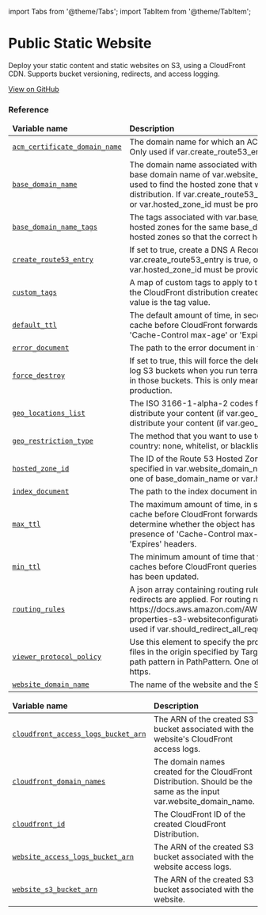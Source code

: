 import Tabs from '@theme/Tabs';
import TabItem from '@theme/TabItem';

# Public Static Website

Deploy your static content and static websites on S3, using a CloudFront CDN. Supports bucket versioning, redirects, and access logging.

<a href="https://github.com/gruntwork-io/terraform-aws-service-catalog/tree/master/modules/services/public-static-website" className="link-button">View on GitHub</a>

### Reference 

<Tabs>
  <TabItem value="inputs" label="Inputs" default>
    <table>
        <thead>
            <tr>
                <td><b>Variable name</b></td>
                <td><b>Description</b></td>
            </tr>
        </thead>
        <tbody>
            <tr>
        <td><a name="acm_certificate_domain_name" href="#acm_certificate_domain_name" className="snap-top"><code>acm_certificate_domain_name</code></a></td>
        <td>The domain name for which an ACM cert has been issued (e.g. *.foo.com). Only used if var.create_route53_entry is true. Set to blank otherwise.</td>
    </tr><tr>
        <td><a name="base_domain_name" href="#base_domain_name" className="snap-top"><code>base_domain_name</code></a></td>
        <td>The domain name associated with a hosted zone in Route 53. Usually the base domain name of var.website_domain_name (e.g. foo.com). This is used to find the hosted zone that will be used for the CloudFront distribution. If var.create_route53_entry is true, one of base_domain_name or var.hosted_zone_id must be provided.</td>
    </tr><tr>
        <td><a name="base_domain_name_tags" href="#base_domain_name_tags" className="snap-top"><code>base_domain_name_tags</code></a></td>
        <td>The tags associated with var.base_domain_name. If there are multiple hosted zones for the same base_domain_name, this will help filter the hosted zones so that the correct hosted zone is found.</td>
    </tr><tr>
        <td><a name="create_route53_entry" href="#create_route53_entry" className="snap-top"><code>create_route53_entry</code></a></td>
        <td>If set to true, create a DNS A Record in Route 53. If var.create_route53_entry is true, one of base_domain_name or var.hosted_zone_id must be provided.</td>
    </tr><tr>
        <td><a name="custom_tags" href="#custom_tags" className="snap-top"><code>custom_tags</code></a></td>
        <td>A map of custom tags to apply to the S3 bucket containing the website and the CloudFront distribution created for it. The key is the tag name and the value is the tag value.</td>
    </tr><tr>
        <td><a name="default_ttl" href="#default_ttl" className="snap-top"><code>default_ttl</code></a></td>
        <td>The default amount of time, in seconds, that an object is in a CloudFront cache before CloudFront forwards another request in the absence of an 'Cache-Control max-age' or 'Expires' header.</td>
    </tr><tr>
        <td><a name="error_document" href="#error_document" className="snap-top"><code>error_document</code></a></td>
        <td>The path to the error document in the S3 bucket (e.g. error.html).</td>
    </tr><tr>
        <td><a name="force_destroy" href="#force_destroy" className="snap-top"><code>force_destroy</code></a></td>
        <td>If set to true, this will force the delete of the website, redirect, and access log S3 buckets when you run terraform destroy, even if there is still content in those buckets. This is only meant for testing and should not be used in production.</td>
    </tr><tr>
        <td><a name="geo_locations_list" href="#geo_locations_list" className="snap-top"><code>geo_locations_list</code></a></td>
        <td>The ISO 3166-1-alpha-2 codes for which you want CloudFront either to distribute your content (if var.geo_restriction_type is whitelist) or not distribute your content (if var.geo_restriction_type is blacklist).</td>
    </tr><tr>
        <td><a name="geo_restriction_type" href="#geo_restriction_type" className="snap-top"><code>geo_restriction_type</code></a></td>
        <td>The method that you want to use to restrict distribution of your content by country: none, whitelist, or blacklist.</td>
    </tr><tr>
        <td><a name="hosted_zone_id" href="#hosted_zone_id" className="snap-top"><code>hosted_zone_id</code></a></td>
        <td>The ID of the Route 53 Hosted Zone in which to create the DNS A Records specified in var.website_domain_name. If var.create_route53_entry is true, one of base_domain_name or var.hosted_zone_id must be provided.</td>
    </tr><tr>
        <td><a name="index_document" href="#index_document" className="snap-top"><code>index_document</code></a></td>
        <td>The path to the index document in the S3 bucket (e.g. index.html).</td>
    </tr><tr>
        <td><a name="max_ttl" href="#max_ttl" className="snap-top"><code>max_ttl</code></a></td>
        <td>The maximum amount of time, in seconds, that an object is in a CloudFront cache before CloudFront forwards another request to your origin to determine whether the object has been updated. Only effective in the presence of 'Cache-Control max-age', 'Cache-Control s-maxage', and 'Expires' headers.</td>
    </tr><tr>
        <td><a name="min_ttl" href="#min_ttl" className="snap-top"><code>min_ttl</code></a></td>
        <td>The minimum amount of time that you want objects to stay in CloudFront caches before CloudFront queries your origin to see whether the object has been updated.</td>
    </tr><tr>
        <td><a name="routing_rules" href="#routing_rules" className="snap-top"><code>routing_rules</code></a></td>
        <td>A json array containing routing rules describing redirect behavior and when redirects are applied. For routing rule syntax, see: https://docs.aws.amazon.com/AWSCloudFormation/latest/UserGuide/aws-properties-s3-websiteconfiguration-routingrules.html. This will only be used if var.should_redirect_all_requests is false</td>
    </tr><tr>
        <td><a name="viewer_protocol_policy" href="#viewer_protocol_policy" className="snap-top"><code>viewer_protocol_policy</code></a></td>
        <td>Use this element to specify the protocol that users can use to access the files in the origin specified by TargetOriginId when a request matches the path pattern in PathPattern. One of allow-all, https-only, or redirect-to-https.</td>
    </tr><tr>
        <td><a name="website_domain_name" href="#website_domain_name" className="snap-top"><code>website_domain_name</code></a></td>
        <td>The name of the website and the S3 bucket to create (e.g. static.foo.com).</td>
    </tr>
        </tbody>
    </table>
  </TabItem>
  <TabItem value="outputs" label="Outputs">
    <table>
        <thead>
            <tr>
              <td><b>Variable name</b></td>
              <td><b>Description</b></td>
            </tr>
        </thead>
        <tbody>
            <tr>
        <td><a name="cloudfront_access_logs_bucket_arn" href="#cloudfront_access_logs_bucket_arn" className="snap-top"><code>cloudfront_access_logs_bucket_arn</code></a></td>
        <td>The ARN of the created S3 bucket associated with the website's CloudFront access logs.</td>
    </tr><tr>
        <td><a name="cloudfront_domain_names" href="#cloudfront_domain_names" className="snap-top"><code>cloudfront_domain_names</code></a></td>
        <td>The domain names created for the CloudFront Distribution. Should be the same as the input var.website_domain_name.</td>
    </tr><tr>
        <td><a name="cloudfront_id" href="#cloudfront_id" className="snap-top"><code>cloudfront_id</code></a></td>
        <td>The CloudFront ID of the created CloudFront Distribution.</td>
    </tr><tr>
        <td><a name="website_access_logs_bucket_arn" href="#website_access_logs_bucket_arn" className="snap-top"><code>website_access_logs_bucket_arn</code></a></td>
        <td>The ARN of the created S3 bucket associated with the website access logs.</td>
    </tr><tr>
        <td><a name="website_s3_bucket_arn" href="#website_s3_bucket_arn" className="snap-top"><code>website_s3_bucket_arn</code></a></td>
        <td>The ARN of the created S3 bucket associated with the website.</td>
    </tr>
        </tbody>
    </table>
  </TabItem>
</Tabs>


<!-- ##DOCS-SOURCER-START
{"sourcePlugin":"Service Catalog Reference","hash":"a4f758211de019751b65203784c66cf8"}
##DOCS-SOURCER-END -->
